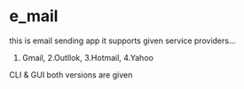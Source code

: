 # e_mail
this is email sending app
it supports given service providers...
1. Gmail,
2.Outllok,
3.Hotmail,
4.Yahoo

CLI & GUI both versions are given
